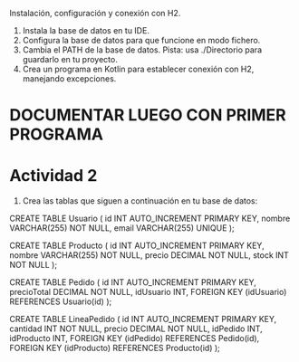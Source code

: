 Instalación, configuración y conexión con H2.

1. Instala la base de datos en tu IDE.
2. Configura la base de datos para que funcione en modo fichero.
3. Cambia el PATH de la base de datos. Pista: usa ./Directorio para guardarlo en tu proyecto.
4. Crea un programa en Kotlin para establecer conexión con H2, manejando excepciones.

# DOCUMENTAR LUEGO CON PRIMER PROGRAMA


# Actividad 2
1. Crea las tablas que siguen a continuación en tu base de datos:

CREATE TABLE Usuario (
id INT AUTO_INCREMENT PRIMARY KEY,
nombre VARCHAR(255) NOT NULL,
email VARCHAR(255) UNIQUE
);

CREATE TABLE Producto (
id INT AUTO_INCREMENT PRIMARY KEY,
nombre VARCHAR(255) NOT NULL,
precio DECIMAL NOT NULL,
stock INT NOT NULL
);

CREATE TABLE Pedido (
id INT AUTO_INCREMENT PRIMARY KEY,
precioTotal DECIMAL NOT NULL,
idUsuario INT,
FOREIGN KEY (idUsuario) REFERENCES Usuario(id)
);

CREATE TABLE LineaPedido (
id INT AUTO_INCREMENT PRIMARY KEY,
cantidad INT NOT NULL,
precio DECIMAL NOT NULL,
idPedido INT,
idProducto INT,
FOREIGN KEY (idPedido) REFERENCES Pedido(id),
FOREIGN KEY (idProducto) REFERENCES Producto(id)
);